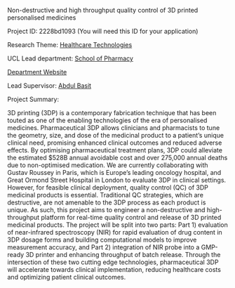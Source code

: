 Non-destructive and high throughput quality control of 3D printed personalised medicines

Project ID: 2228bd1093
(You will need this ID for your application)

Research Theme: [Healthcare Technologies](../themes/healthcare-technologies.md)

UCL Lead department: [School of Pharmacy](../departments/school-of-pharmacy.md)

[Department Website](https://www.ucl.ac.uk/pharmacy)

Lead Supervisor: [Abdul Basit](https://iris.ucl.ac.uk/iris/browse/profile?upi=ABASI56)

Project Summary:

3D printing (3DP) is a contemporary fabrication technique that has been touted as one of the enabling technologies of the era of personalised medicines. Pharmaceutical 3DP allows clinicians and pharmacists to tune the geometry, size, and dose of the medicinal product to a patient’s unique clinical need, promising enhanced clinical outcomes and reduced adverse effects. By optimising pharmaceutical treatment plans, 3DP could alleviate the estimated $528B annual avoidable cost and over 275,000 annual deaths due to non-optimised medication. We are currently collaborating with Gustav Roussey in Paris, which is Europe’s leading oncology hospital, and Great Ormond Street Hospital in London to evaluate 3DP in clinical settings. However, for feasible clinical deployment, quality control (QC) of 3DP medicinal products is essential. Traditional QC strategies, which are destructive, are not amenable to the 3DP process as each product is unique. As such, this project aims to engineer a non-destructive and high-throughput platform for real-time quality control and release of 3D printed medicinal products. The project will be split into two parts: Part 1) evaluation of near-infrared spectroscopy (NIR) for rapid evaluation of drug content in 3DP dosage forms and building computational models to improve measurement accuracy, and Part 2) integration of NIR probe into a GMP-ready 3D printer and enhancing throughput of batch release. Through the intersection of these two cutting edge technologies, pharmaceutical 3DP will accelerate towards clinical implementation, reducing healthcare costs and optimizing patient clinical outcomes.